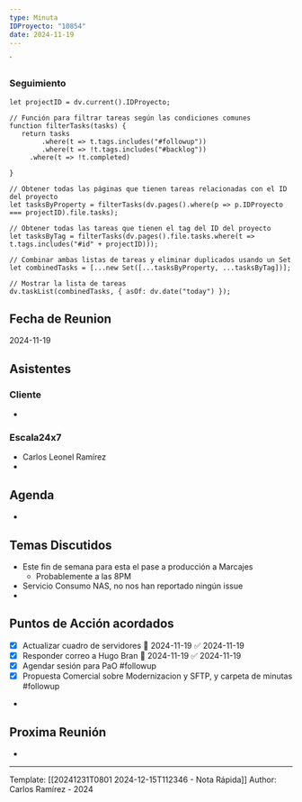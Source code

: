 ```yaml
---
type: Minuta
IDProyecto: "10854"
date: 2024-11-19
---
```

`

### Seguimiento

```dataviewjs
let projectID = dv.current().IDProyecto;

// Función para filtrar tareas según las condiciones comunes
function filterTasks(tasks) {
   return tasks
        .where(t => t.tags.includes("#followup"))
        .where(t => !t.tags.includes("#backlog"))
     .where(t => !t.completed)
        
}

// Obtener todas las páginas que tienen tareas relacionadas con el ID del proyecto
let tasksByProperty = filterTasks(dv.pages().where(p => p.IDProyecto === projectID).file.tasks);

// Obtener todas las tareas que tienen el tag del ID del proyecto
let tasksByTag = filterTasks(dv.pages().file.tasks.where(t => t.tags.includes("#id" + projectID)));

// Combinar ambas listas de tareas y eliminar duplicados usando un Set
let combinedTasks = [...new Set([...tasksByProperty, ...tasksByTag])];

// Mostrar la lista de tareas
dv.taskList(combinedTasks, { asOf: dv.date("today") });
 ```
## Fecha de Reunion
2024-11-19

## Asistentes

### Cliente
* 
### Escala24x7
- Carlos Leonel Ramírez
-  

## Agenda
* 
## Temas Discutidos
*  Este fin de semana para esta el pase a producción a Marcajes
	* Probablemente a las 8PM
* Servicio Consumo NAS, no nos han reportado ningún issue
* 

## Puntos de Acción acordados
- [x] Actualizar cuadro de servidores 📅 2024-11-19 ✅ 2024-11-19
- [x] Responder correo a Hugo Bran 📅 2024-11-19 ✅ 2024-11-19
- [x] Agendar sesión para PaO #followup
- [x] Propuesta Comercial sobre Modernizacion y SFTP, y carpeta de minutas #followup
-
## Proxima Reunión
*   

---
Template: [[20241231T0801 2024-12-15T112346 - Nota Rápida]]
Author: Carlos Ramírez - 2024
